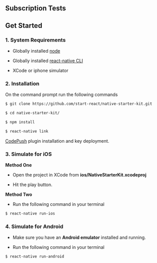 ## Subscription Tests

## Get Started

### 1. System Requirements

* Globally installed [node](https://nodejs.org/en/)

* Globally installed [react-native CLI](https://facebook.github.io/react-native/docs/getting-started.html)

* XCode or iphone simulator


### 2. Installation

On the command prompt run the following commands

```sh
$ git clone https://github.com/start-react/native-starter-kit.git

$ cd native-starter-kit/

$ npm install
```

```sh
$ react-native link
```

[CodePush](https://github.com/Microsoft/react-native-code-push) plugin installation and key deployment.


### 3. Simulate for iOS

**Method One**

* Open the project in XCode from **ios/NativeStarterKit.xcodeproj**

* Hit the play button.


**Method Two**

* Run the following command in your terminal

```sh
$ react-native run-ios
```

### 4. Simulate for Android

* Make sure you have an **Android emulator** installed and running.

* Run the following command in your terminal

```sh
$ react-native run-android
```